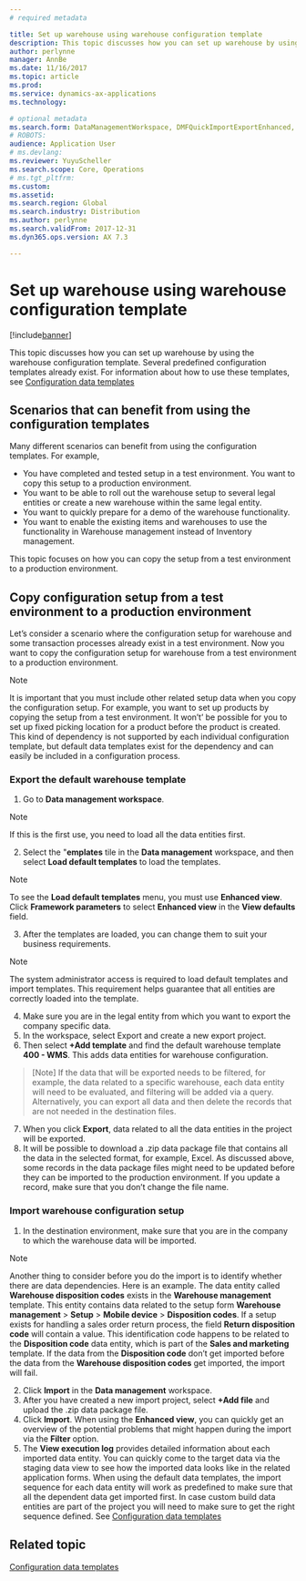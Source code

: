 ```yaml
---
# required metadata

title: Set up warehouse using warehouse configuration template
description: This topic discusses how you can set up warehouse by using the warehouse configuration template.
author: perlynne
manager: AnnBe
ms.date: 11/16/2017
ms.topic: article
ms.prod:
ms.service: dynamics-ax-applications
ms.technology:

# optional metadata
ms.search.form: DataManagementWorkspace, DMFQuickImportExportEnhanced, DMFDefinitionGroupTemplate, DMFEntityTemplateDefinitionLoadDialog
# ROBOTS:
audience: Application User
# ms.devlang:
ms.reviewer: YuyuScheller
ms.search.scope: Core, Operations
# ms.tgt_pltfrm:
ms.custom: 
ms.assetid: 
ms.search.region: Global
ms.search.industry: Distribution
ms.author: perlynne
ms.search.validFrom: 2017-12-31
ms.dyn365.ops.version: AX 7.3

---
```



# Set up warehouse using warehouse configuration template

[!include[banner](../includes/banner.md)]


This topic discusses how you can set up warehouse by using the warehouse configuration template. Several predefined configuration templates already exist. For information about how to 
use these templates, see [Configuration data templates](../../dev-itpro/data-entities/configuration-data-templates.md)

## Scenarios that can benefit from using the configuration templates

Many different scenarios can benefit from using the configuration templates. For example,  

-  You have completed and tested setup in a test environment. You want to copy this setup to a production environment. 
-	 You want to be able to roll out the warehouse setup to several legal entities or create a new warehouse within the same legal entity.
-	 You want to quickly prepare for a demo of the warehouse functionality.
-	 You want to enable the existing items and warehouses to use the functionality in Warehouse management instead of Inventory management.

This topic focuses on how you can copy the setup from a test environment to a production environment. 

## Copy configuration setup from a test environment to a production environment

Let’s consider a scenario where the configuration setup for warehouse and some transaction processes already exist in a test environment. Now you want to copy the configuration setup for warehouse from a test environment to a production environment. 

> [!NOTE]
> It is important that you must include other related setup data when you copy the configuration setup. For example, you want to set up products by copying the setup from a test environment. It won’t’ be possible for you to set up fixed picking location for a product before the product is created. This kind of dependency is not supported by each individual configuration template, but default data templates exist for the dependency and can easily be included in a configuration process.

### Export the default warehouse template 

1.	Go to **Data management workspace**. 
> [!NOTE]
> If this is the first use, you need to load all the data entities first. 
2.	Select the "**emplates** tile in the **Data management** workspace, and then select **Load default templates** to load the templates. 
> [!NOTE]
> To see the **Load default templates** menu, you must use **Enhanced view**. Click **Framework parameters** to select **Enhanced view** in the **View defaults** field.
3.	After the templates are loaded, you can change them to suit your business requirements. 
> [!NOTE]
> The system administrator access is required to load default templates and import templates. This requirement helps guarantee that all entities are correctly loaded into the template.
4.	Make sure you are in the legal entity from which you want to export the company specific data.
5.	In the workspace, select Export and create a new export project. 
6.	Then select **+Add template** and find the default warehouse template **400 - WMS**. This adds data entities for warehouse configuration. 
> [Note]
> If the data that will be exported needs to be filtered, for example, the data related to a specific warehouse, each data entity will need to be evaluated, and filtering will be added via a query. Alternatively, you can export all data and then delete the records that are not needed in the destination files.
7.	When you click **Export**, data related to all the data entities in the project will be exported. 
8.	It will be possible to download a .zip data package file that contains all the data in the selected format, for example, Excel. As discussed above, some records in the data package files might need to be updated before they can be imported to the production environment. If you update a record, make sure that you don’t change the file name. 

### Import warehouse configuration setup

1.	In the destination environment, make sure that you are in the company to which the warehouse data will be imported.
> [!NOTE]
> Another thing to consider before you do the import is to identify whether there are data dependencies. Here is an example. The data entity called **Warehouse disposition codes** exists in the **Warehouse management** template. This entity contains data related to the setup form **Warehouse management** > **Setup** > **Mobile device** > **Disposition codes**. If a setup exists for handling a sales order return process, the field **Return disposition code** will contain a value. This identification code happens to be related to the **Disposition code** data entity, which is part of the **Sales and marketing** template. If the data from the **Disposition code** don’t get imported before the data from the **Warehouse disposition codes** get imported, the import will fail. 

2.	Click **Import** in the **Data management** workspace. 
3.	After you have created a new import project, select **+Add file** and upload the .zip data package file.
4.	Click **Import**. When using the **Enhanced view**, you can quickly get an overview of the potential problems that might happen during the import via the **Filter** option. 
5.	The **View execution log** provides detailed information about each imported data entity. You can quickly come to the target data via the staging data view to see how the imported data looks like in the related application forms. When using the default data templates, the import sequence for each data entity will work as predefined to make sure that all the dependent data get imported first. In case custom build data entities are part of the project you will need to make sure to get the right sequence defined. See [Configuration data templates](../../dev-itpro/data-entities/configuration-data-templates.md)

## Related topic

[Configuration data templates](../../dev-itpro/data-entities/configuration-data-templates.md)

